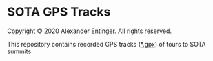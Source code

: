 SOTA GPS Tracks
===============

Copyright © 2020 Alexander Entinger. All rights reserved.

This repository contains recorded GPS tracks ([*.gpx](https://en.wikipedia.org/wiki/GPS_Exchange_Format)) of tours to SOTA summits.
